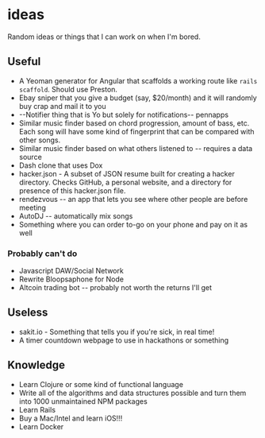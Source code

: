 ideas
=====

Random ideas or things that I can work on when I'm bored.

## Useful
* A Yeoman generator for Angular that scaffolds a working route like `rails scaffold`. Should use Preston.
* Ebay sniper that you give a budget (say, $20/month) and it will randomly buy crap and mail it to you
* --Notifier thing that is Yo but solely for notifications-- pennapps
* Similar music finder based on chord progression, amount of bass, etc. Each song will have some kind of fingerprint that can be compared with other songs.
* Similar music finder based on what others listened to -- requires a data source
* Dash clone that uses Dox
* hacker.json - A subset of JSON resume built for creating a hacker directory. Checks GitHub, a personal website, and a directory for presence of this hacker.json file.
* rendezvous -- an app that lets you see where other people are before meeting
* AutoDJ -- automatically mix songs
* Something where you can order to-go on your phone and pay on it as well

### Probably can't do
* Javascript DAW/Social Network
* Rewrite Bloopsaphone for Node
* Altcoin trading bot -- probably not worth the returns I'll get

## Useless
* sakit.io - Something that tells you if you're sick, in real time!
* A timer countdown webpage to use in hackathons or something

## Knowledge
* Learn Clojure or some kind of functional language
* Write all of the algorithms and data structures possible and turn them into 1000 unmaintained NPM packages
* Learn Rails
* Buy a Mac/Intel and learn iOS!!!
* Learn Docker
